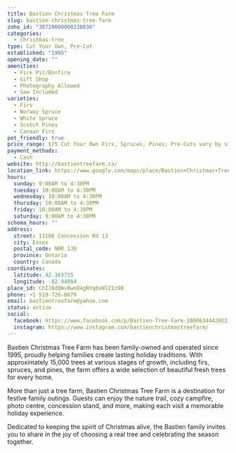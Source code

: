 ```yaml
---
title: Bastien Christmas Tree Farm
slug: bastien-christmas-tree-farm
zoho_id: "38729000000230836"
categories:
  - christmas-tree
type: Cut Your Own, Pre-Cut
established: "1995"
opening_date: ""
amenities:
  - Fire Pit/Bonfire
  - Gift Shop
  - Photography Allowed
  - Saw Included
varieties:
  - Firs
  - Norway Spruce
  - White Spruce
  - Scotch Pines
  - Canaan Firs
pet_friendly: true
price_range: $75 Cut Your Own Firs, Spruces, Pines; Pre-Cuts vary by size
payment_methods:
  - Cash
website: http://bastientreefarm.ca/
location_link: https://www.google.com/maps/place/Bastien+Christmas+Tree+Farm/@42.163714999999996,-82.94904,14z/data=!4m8!1m2!2m1!1sBastien+Christmas+Tree+Farm!3m4!1s0x883b27ccbf16d4f1:0xddcf75565a31ad62!8m2!3d42.163714999999996!4d-82.94904
hours:
  sunday: 9:00AM to 4:30PM
  tuesday: 10:00AM to 4:30PM
  wednesday: 10:00AM to 4:30PM
  thursday: 10:00AM to 4:30PM
  friday: 10:00AM to 4:30PM
  saturday: 9:00AM to 4:30PM
schema_hours: ""
address:
  street: 13106 Concession Rd 13
  city: Essex
  postal_code: N0R 1J0
  province: Ontario
  country: Canada
coordinates:
  latitude: 42.163715
  longitude: -82.94904
place_id: ChIJ8dQWv8wnO4gRYq0xWlZ1z90
phone: +1 519-726-0679
email: bastientreefarm@yahoo.com
status: active
social:
  facebook: https://www.facebook.com/p/Bastien-Tree-Farm-100063444202214
  instagram: https://www.instagram.com/bastienchristmastreefarm/
---
```


Bastien Christmas Tree Farm has been family-owned and operated since 1995, proudly helping families create lasting holiday traditions. With approximately 15,000 trees at various stages of growth, including firs, spruces, and pines, the farm offers a wide selection of beautiful fresh trees for every home.

More than just a tree farm, Bastien Christmas Tree Farm is a destination for festive family outings. Guests can enjoy the nature trail, cozy campfire, photo centre, concession stand, and more, making each visit a memorable holiday experience.

Dedicated to keeping the spirit of Christmas alive, the Bastien family invites you to share in the joy of choosing a real tree and celebrating the season together.
